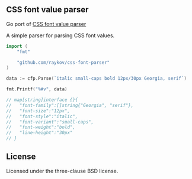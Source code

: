 ## CSS font value parser

Go port of [CSS font value parser](https://github.com/bramstein/css-font-parser)

A simple parser for parsing CSS font values.

```go
import (
	"fmt"

	"github.com/raykov/css-font-parser"
)

data := cfp.Parse(`italic small-caps bold 12px/30px Georgia, serif`)

fmt.Printf("%#v", data)

// map[string]interface {}{
//   "font-family":[]string{"Georgia", "serif"},
//   "font-size":"12px",
//   "font-style":"italic",
//   "font-variant":"small-caps",
//   "font-weight":"bold",
//   "line-height":"30px"
// }
```
## License

Licensed under the three-clause BSD license.

